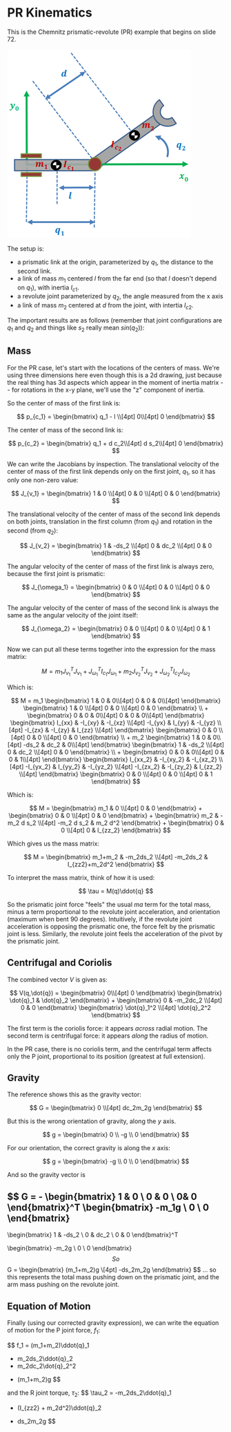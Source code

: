 # PR Kinematics

This is the Chemnitz prismatic-revolute (PR) example that begins on slide 72.

<img src="image_pr.png">

The setup is:

* a prismatic link at the origin, parameterized by $q_1$, the distance to the second link.
* a link of mass $m_1$ centered $l$ from the far end (so that $l$ doesn't depend on $q_1$), with inertia $I_{c1}$.
* a revolute joint parameterized by $q_2$, the angle measured from the x axis
* a link of mass $m_2$ centered at $d$ from the joint, with intertia $I_{c2}$.

The important results are as follows (remember that
joint configurations are $q_1$ and $q_2$ and
things like $s_2$ really mean $sin(q_2)$):


## Mass

For the PR case, let's start with the locations of the centers of mass.  We're using
three dimensions here even though this is a 2d drawing, just because the real thing
has 3d aspects which appear in the moment of inertia matrix -- for rotations in the
x-y plane, we'll use the "z" component of inertia.

So the center of mass of the first link is:

$$
p_{c_1} =
\begin{bmatrix}
q_1 - l \\[4pt]
0\\[4pt]
0
\end{bmatrix}
$$

The center of mass of the second link is:

$$
p_{c_2} =
\begin{bmatrix}
q_1 + d c_2\\[4pt]
d s_2\\[4pt]
0
\end{bmatrix}
$$

We can write the Jacobians by inspection.  The translational velocity of the center of mass
of the first link depends only on the first joint, $q_1$, so it has only one
non-zero value:

$$
J_{v_1} =
\begin{bmatrix}
1 & 0 \\[4pt]
0 & 0 \\[4pt]
0 & 0
\end{bmatrix}
$$

The translational velocity of the center of mass of the second link depends on both joints,
translation in the first column (from $q_1$) and rotation in the second (from $q_2$):

$$
J_{v_2} =
\begin{bmatrix}
1 & -ds_2 \\[4pt]
0 & dc_2 \\[4pt]
0 & 0
\end{bmatrix}
$$

The angular velocity of the center of mass of the first link is always zero, because
the first joint is prismatic:

$$
J_{\omega_1} =
\begin{bmatrix}
0 & 0 \\[4pt]
0 & 0 \\[4pt]
0 & 0
\end{bmatrix}
$$

The angular velocity of the center of mass of the second link is always the same
as the angular velocity of the joint itself:

$$
J_{\omega_2} =
\begin{bmatrix}
0 & 0 \\[4pt]
0 & 0 \\[4pt]
0 & 1
\end{bmatrix}
$$

Now we can put all these terms together into the expression for the mass matrix:

$$
M =
m_1 J_{v_1}^T J_{v_1}
+
J_{\omega_1}^T I_{c_1} J_{\omega_1}
+
m_2 J_{v_2}^T J_{v_2}
+
J_{\omega_2}^T  I_{c_2} J_{\omega_2}
$$

Which is:

$$
M =
m_1
\begin{bmatrix}
1 & 0 & 0\\[4pt]
0 & 0 & 0\\[4pt]
\end{bmatrix}
\begin{bmatrix}
1 & 0 \\[4pt]
0 & 0 \\[4pt]
0 & 0
\end{bmatrix}
\\
+
\begin{bmatrix}
0 & 0 & 0\\[4pt]
0 & 0 & 0\\[4pt]
\end{bmatrix}
\begin{bmatrix}
I_{xx} & -I_{xy} & -I_{xz} \\[4pt]
-I_{yx} & I_{yy} & -I_{yz} \\[4pt]
-I_{zx} & -I_{zy} & I_{zz} \\[4pt]
\end{bmatrix}
\begin{bmatrix}
0 & 0 \\[4pt]
0 & 0 \\[4pt]
0 & 0
\end{bmatrix}
\\
+
m_2
\begin{bmatrix}
1 & 0 & 0\\[4pt]
-ds_2 & dc_2 & 0\\[4pt]
\end{bmatrix}
\begin{bmatrix}
1 & -ds_2 \\[4pt]
0 & dc_2 \\[4pt]
0 & 0
\end{bmatrix}
\\
+
\begin{bmatrix}
0 & 0 & 0\\[4pt]
0 & 0 & 1\\[4pt]
\end{bmatrix}
\begin{bmatrix}
I_{xx_2} & -I_{xy_2} & -I_{xz_2} \\[4pt]
-I_{yx_2} & I_{yy_2} & -I_{yz_2} \\[4pt]
-I_{zx_2} & -I_{zy_2} & I_{zz_2} \\[4pt]
\end{bmatrix}
\begin{bmatrix}
0 & 0 \\[4pt]
0 & 0 \\[4pt]
0 & 1
\end{bmatrix}
$$

Which is:

$$
M =
\begin{bmatrix}
m_1 & 0 \\[4pt]
0 & 0
\end{bmatrix}
+
\begin{bmatrix}
0 & 0 \\[4pt]
0 & 0
\end{bmatrix}
+
\begin{bmatrix}
m_2 & -m_2 d s_2 \\[4pt]
-m_2 d s_2 & m_2 d^2
\end{bmatrix}
+
\begin{bmatrix}
0 & 0 \\[4pt]
0 & I_{zz_2}
\end{bmatrix}
$$

Which gives us the mass matrix:

$$
M =
\begin{bmatrix}
m_1+m_2 & -m_2ds_2 \\[4pt]
-m_2ds_2 & I_{zz2}+m_2d^2
\end{bmatrix}
$$

To interpret the mass matrix, think of how it is used:

$$
\tau = M(q)\ddot{q}
$$

So the prismatic joint force "feels" the
usual $ma$ term for the total mass, minus a term
proportional to the revolute joint acceleration,
and orientation (maximum when
bent 90 degrees).  Intuitively, if the revolute
joint acceleration is opposing the prismatic one,
the force felt by the prismatic joint is less.
Similarly, the revolute joint feels the acceleration
of the pivot by the prismatic joint.


## Centrifugal and Coriolis

The combined vector $V$ is given as:

$$
V(q,\dot{q}) = 
\begin{bmatrix}
0\\[4pt]
0
\end{bmatrix}
\begin{bmatrix}
\dot{q}_1 & \dot{q}_2
\end{bmatrix}
+
\begin{bmatrix}
0 & -m_2dc_2 \\[4pt]
0 & 0
\end{bmatrix}
\begin{bmatrix}
\dot{q}_1^2 \\[4pt]
\dot{q}_2^2
\end{bmatrix}
$$

The first term is the coriolis force: it
appears *across* radial motion.  The second term
is centrifugal force: it appears *along* the radius
of motion.

In the PR case, there is no coriolis term, and the
centrifugal term affects only the P joint, proportional
to its position (greatest at full extension).


## Gravity

The reference shows this as the gravity vector:

$$
G = 
\begin{bmatrix}
0 \\[4pt] 
dc_2m_2g
\end{bmatrix}
$$

But this is the wrong orientation of gravity, along the $y$ axis.

$$
g =
\begin{bmatrix}
0 \\ -g \\ 0
\end{bmatrix}
$$

For our orientation, the correct gravity is along the $x$ axis:

$$
g =
\begin{bmatrix}
-g \\ 0 \\ 0
\end{bmatrix}
$$

And so the gravity vector is

$$
G = -
\begin{bmatrix}
1 & 0 \\
0 & 0 \\
0&  0
\end{bmatrix}^T
\begin{bmatrix}
-m_1g \\
0 \\
0
\end{bmatrix}
-
\begin{bmatrix}
1 & -ds_2 \\
0 & dc_2 \\
0 & 0
\end{bmatrix}^T

\begin{bmatrix}
-m_2g \\
0 \\
0
\end{bmatrix}
$$
So
$$
G =
\begin{bmatrix}
(m_1+m_2)g \\[4pt]
-ds_2m_2g
\end{bmatrix}
$$
... so this represents the total mass pushing
down on the prismatic joint, and the arm mass pushing
on the revolute joint.






## Equation of Motion

Finally (using our corrected gravity expression),
we can write the equation of motion for the P joint force, $f_1$:

$$
f_1 =
(m_1+m_2)\ddot{q}_1
- m_2ds_2\ddot{q}_2
- m_2dc_2\dot{q}_2^2
+ (m_1+m_2)g
$$

and the R joint torque, $\tau_2$:
$$
\tau_2 =
-m_2ds_2\ddot{q}_1
+ (I_{zz2} + m_2d^2)\ddot{q}_2
- ds_2m_2g
$$

